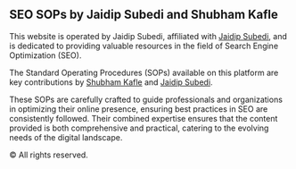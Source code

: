 ## SEO SOPs by Jaidip Subedi and Shubham Kafle

This website is operated by Jaidip Subedi, affiliated with [Jaidip Subedi](https://jaidip.com.np), and is dedicated to providing valuable resources in the field of Search Engine Optimization (SEO). 

The Standard Operating Procedures (SOPs) available on this platform are key contributions by [Shubham Kafle](https://www.linkedin.com/in/shubham-kafle/) and [Jaidip Subedi](https://www.linkedin.com/in/jaidipsubedi/). 

These SOPs are carefully crafted to guide professionals and organizations in optimizing their online presence, ensuring best practices in SEO are consistently followed. Their combined expertise ensures that the content provided is both comprehensive and practical, catering to the evolving needs of the digital landscape.

© All rights reserved.
